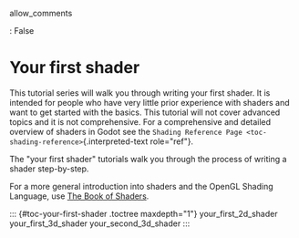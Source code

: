 allow_comments

:   False

# Your first shader

This tutorial series will walk you through writing your first shader. It
is intended for people who have very little prior experience with
shaders and want to get started with the basics. This tutorial will not
cover advanced topics and it is not comprehensive. For a comprehensive
and detailed overview of shaders in Godot see the
`Shading Reference Page <toc-shading-reference>`{.interpreted-text
role="ref"}.

The \"your first shader\" tutorials walk you through the process of
writing a shader step-by-step.

For a more general introduction into shaders and the OpenGL Shading
Language, use [The Book of Shaders](https://thebookofshaders.com).

::: {#toc-your-first-shader .toctree maxdepth="1"}
your_first_2d_shader your_first_3d_shader your_second_3d_shader
:::
